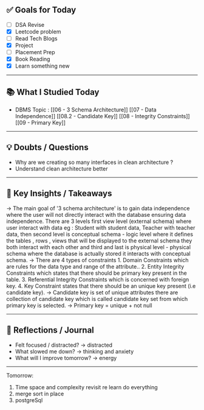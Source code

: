 ## ✅ Goals for Today 
- [ ] DSA Revise 
- [x] Leetcode problem
- [ ] Read Tech Blogs 
- [x] Project
- [ ] Placement Prep
- [x] Book Reading
- [x] Learn something new

---

## 📚 What I Studied Today
- DBMS Topic : [[06 - 3 Schema Architecture]] [[07 - Data Independence]] [[08.2 - Candidate Key]] [[08 - Integrity Constraints]] [[09 - Primary Key]]

---

## 💡 Doubts / Questions
- Why are we creating so many interfaces in clean architecture ?
- Understand clean architecture better 

---

## 🧠 Key Insights / Takeaways
-> The main goal of '3 schema architecture' is to gain data independence where the user will not directly interact with the database ensuring data independence. There are 3 levels first view level (external schema) where user interact with data eg : Student with  student data, Teacher with teacher data, then second level is conceptual schema - logic level where it defines the tables , rows , views that will be displayed to the external schema they both interact with each other and third and last is physical level - physical schema where the database is actually stored it interacts with conceptual schema.
-> There are 4 types of constraints 
	1. Domain Constraints which are rules for the data type and range of the attribute..
	2. Entity Integrity Constraints which states that there should be primary key present in the table.
	3. Referential Integrity Constraints which is concerned with foreign key.
	4. Key Constraint states that there should be an unique key present (i.e candidate key).
-> Candidate key is set of unique attributes there are collection of candidate key which is called candidate key set from which primary key is selected.
-> Primary key = unique + not null

---
## 💬 Reflections / Journal
- Felt focused / distracted?
	-> distracted
- What slowed me down?
	-> thinking and anxiety
- What will I improve tomorrow?
 	-> energy
---
Tomorrow: 
1. Time space and complexity revisit re learn do everything
2. merge sort in place
3. postgreSql